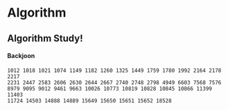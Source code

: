 # Algorithm
## Algorithm Study!
#### Backjoon
    1012 1018 1021 1074 1149 1182 1260 1325 1449 1759 1780 1992 2164 2178 2217 
    2231 2447 2583 2606 2630 2644 2667 2740 2748 2798 4949 6603 7568 7576 
    8979 9095 9012 9461 9663 10026 10773 10819 10828 10845 10866 11399 11403 
    11724 14503 14888 14889 15649 15650 15651 15652 18528
    
